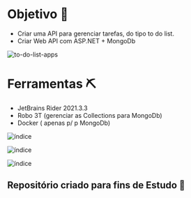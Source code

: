 # Objetivo 🎯

- Criar uma API para gerenciar tarefas, do tipo to do list.
- Criar Web API com ASP.NET + MongoDb

![to-do-list-apps](https://user-images.githubusercontent.com/72419533/155141748-f54d3d2e-90a1-4119-844d-0e989d4d9833.png)


# Ferramentas ⛏

- JetBrains Rider 2021.3.3
- Robo 3T (gerenciar as Collections para MongoDb)
- Docker ( apenas p/ p MongoDb)

![índice](https://user-images.githubusercontent.com/72419533/155141851-d1519cdb-6eb2-432a-90bc-1b911595d5c5.jpg)

![índice](https://user-images.githubusercontent.com/72419533/155141904-c9fbb093-be6f-47ed-8b32-d03629cad951.png)

![índice](https://user-images.githubusercontent.com/72419533/155141864-2a851cc5-22e3-4e39-86d6-e6a94cbb1bc0.png)

## Repositório criado para fins de Estudo 📒
